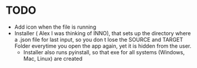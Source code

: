 <h1>TODO</h1>

- Add icon when the file is running
- Installer ( <it>Alex</it> I was thinking of INNO), that sets up the directory where a .json file for last input, so you don t lose the SOURCE and TARGET Folder everytime you open the app again, yet it is hidden from the user.
  - Installer also runs pyinstall, so that exe for all systems (Windows, Mac, Linux) are created
